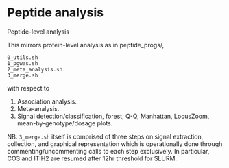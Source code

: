 # Peptide analysis

Peptide-level analysis

This mirrors protein-level analysis as in peptide_progs/,

```
0_utils.sh  
1_pgwas.sh
2_meta_analysis.sh
3_merge.sh
```

with respect to 

1. Association analysis.
2. Meta-analysis.
3. Signal detection/classification, forest, Q-Q, Manhattan, LocusZoom, mean-by-genotype/dosage plots.

NB. `3_merge.sh` itself is comprised of three steps on signal extraction, collection, and graphical representation which is operationally done through commenting/uncommenting calls to each step exclusively. In particular, CO3 and ITIH2 are resumed after 12hr threshold for SLURM.
